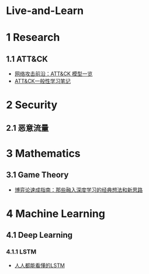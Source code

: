 # Live-and-Learn
# 1 Research
## 1.1 ATT&CK
- [网络攻击前沿：ATT&CK 模型一览](https://zhuanlan.zhihu.com/p/92581688)
- [ATT&CK一般性学习笔记](https://bbs.pediy.com/thread-254825.htm)

# 2 Security
## 2.1 恶意流量

# 3 Mathematics
## 3.1 Game Theory
- [博弈论速成指南：那些融入深度学习的经典想法和新思路](https://zhuanlan.zhihu.com/p/110773996)

# 4 Machine Learning
## 4.1 Deep Learning
### 4.1.1 LSTM 
- [人人都能看懂的LSTM](https://zhuanlan.zhihu.com/p/32085405)



